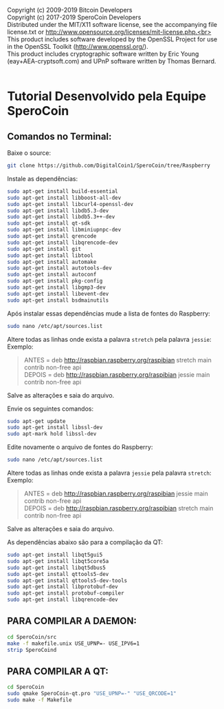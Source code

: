 Copyright (c) 2009-2019 Bitcoin Developers<br>
Copyright (c) 2017-2019 SperoCoin Developers<br>
Distributed under the MIT/X11 software license, see the accompanying file license.txt or http://www.opensource.org/licenses/mit-license.php.<br>
This product includes software developed by the OpenSSL Project for use in the OpenSSL Toolkit (http://www.openssl.org/).<br>
This product includes cryptographic software written by Eric Young (eay+AEA-cryptsoft.com) and UPnP software written by Thomas Bernard.<br>
<br>

# Tutorial Desenvolvido pela Equipe SperoCoin

## Comandos no Terminal:

Baixe o source:

```sh
git clone https://github.com/DigitalCoin1/SperoCoin/tree/Raspberry
```

Instale as dependências:
```sh
sudo apt-get install build-essential
sudo apt-get install libboost-all-dev
sudo apt-get install libcurl4-openssl-dev
sudo apt-get install libdb5.3-dev
sudo apt-get install libdb5.3++-dev
sudo apt-get install qt-sdk
sudo apt-get install libminiupnpc-dev
sudo apt-get install qrencode
sudo apt-get install libqrencode-dev
sudo apt-get install git
sudo apt-get install libtool
sudo apt-get install automake
sudo apt-get install autotools-dev
sudo apt-get install autoconf
sudo apt-get install pkg-config
sudo apt-get install libgmp3-dev
sudo apt-get install libevent-dev
sudo apt-get install bsdmainutils
```

Após instalar essas dependências mude a lista de fontes do Raspberry:
```sh
sudo nano /etc/apt/sources.list
```

Altere todas as linhas onde exista a palavra `stretch` pela palavra `jessie`:
Exemplo:
> ANTES = deb http://raspbian.raspberry.org/raspibian stretch main contrib non-free api<br>
> DEPOIS = deb http://raspbian.raspberry.org/raspibian jessie main contrib non-free api

Salve as alterações e saia do arquivo.

Envie os seguintes comandos:
```sh
sudo apt-get update
sudo apt-get install libssl-dev
sudo apt-mark hold libssl-dev
```

Edite novamente o arquivo de fontes do Raspberry:
```sh
sudo nano /etc/apt/sources.list
```

Altere todas as linhas onde exista a palavra `jessie` pela palavra `stretch`:
Exemplo:

> ANTES = deb http://raspbian.raspberry.org/raspibian jessie main contrib non-free api<br>
> DEPOIS = deb http://raspbian.raspberry.org/raspibian stretch main contrib non-free api

Salve as alterações e saia do arquivo.

As dependências abaixo são para a compilação da QT:
```sh
sudo apt-get install libqt5gui5
sudo apt-get install libqt5core5a
sudo apt-get install libqt5dbus5
sudo apt-get install qttools5-dev
sudo apt-get install qttools5-dev-tools
sudo apt-get install libprotobuf-dev
sudo apt-get install protobuf-compiler
sudo apt-get install libqrencode-dev
```

## PARA COMPILAR A DAEMON:
```sh
cd SperoCoin/src
make -f makefile.unix USE_UPNP=- USE_IPV6=1
strip SperoCoind
```

## PARA COMPILAR A QT:
```sh
cd SperoCoin
sudo qmake SperoCoin-qt.pro "USE_UPNP=-" "USE_QRCODE=1"
sudo make -f Makefile
```